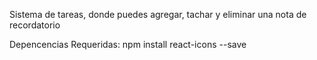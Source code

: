 Sistema de tareas, donde puedes agregar, tachar y eliminar una nota de recordatorio

Depencencias Requeridas: npm install react-icons --save
